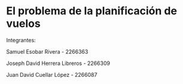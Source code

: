 # El problema de la planificación de vuelos

Integrantes:

Samuel Esobar Rivera - 2266363

Joseph David Herrera Libreros - 2266309

Juan David Cuellar López - 2266087
